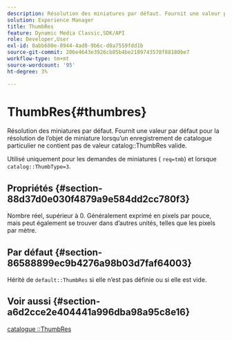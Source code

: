```yaml
---
description: Résolution des miniatures par défaut. Fournit une valeur par défaut pour la résolution de l’objet de miniature lorsqu’un enregistrement de catalogue particulier ne contient pas de valeur ThumbRes de catalogue valide.
solution: Experience Manager
title: ThumbRes
feature: Dynamic Media Classic,SDK/API
role: Developer,User
exl-id: 0abb680e-8944-4ad8-9b6c-d0a7559fdd1b
source-git-commit: 206e4643e3926cb85b4be2189743578f88180be7
workflow-type: tm+mt
source-wordcount: '95'
ht-degree: 3%

---
```


# ThumbRes{#thumbres}

Résolution des miniatures par défaut. Fournit une valeur par défaut pour la résolution de l’objet de miniature lorsqu’un enregistrement de catalogue particulier ne contient pas de valeur catalog::ThumbRes valide.

Utilisé uniquement pour les demandes de miniatures ( `req=tmb`) et lorsque `catalog::ThumbType=3`.

## Propriétés {#section-88d37d0e030f4879a9e584dd2cc780f3}

Nombre réel, supérieur à 0. Généralement exprimé en pixels par pouce, mais peut également se trouver dans d’autres unités, telles que les pixels par mètre.

## Par défaut {#section-86588899ec9b4276a98b03d7faf64003}

Hérité de `default::ThumbRes` si elle n’est pas définie ou si elle est vide.

## Voir aussi {#section-a6d2cce2e404441a996dba98a95c8e16}

[catalogue ::ThumbRes](../../../../../is-api/image-catalog/image-serving-api-ref/c-image-catalog-reference/c-image-svg-data-reference/c-image-data-reference/r-thumbres-cat.md#reference-eedb9991397347c3bed5bd0a785c4c69)
